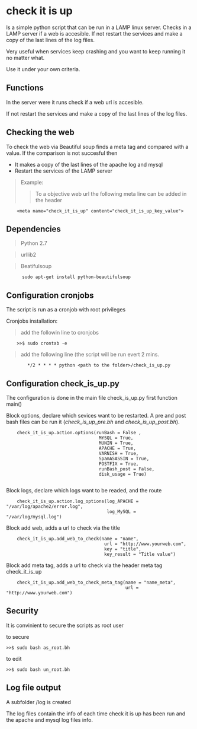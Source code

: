 # check it is up #

Is a simple python script that can be run in a LAMP linux server.
Checks in a LAMP server if a web is accesible.
If not restart the services and make a copy of the last lines of the log files.

Very useful when services keep crashing and you want to keep running it no matter what.

Use it under your own criteria.

## Functions ##

In the server were it runs check if a web url is accesible.

If not restart the services and make a copy of the last lines of the log files.

## Checking the web ##

To check the web via Beautiful soup finds a meta tag and compared with a value.
If the comparison is not succesful then

  * It makes a copy of the last lines of the apache log and mysql
  * Restart the services of the LAMP server

> Example:
> > To a objective web url  the following meta line can be added in the header
```
    <meta name="check_it_is_up" content="check_it_is_up_key_value">
```
## Dependencies ##


> Python 2.7

> urllib2

> Beatifulsoup
```
      sudo apt-get install python-beautifulsoup
```

## Configuration cronjobs ##

The script is run as a cronjob with root privileges

Cronjobs installation:

> add the followin line to cronjobs
```
    >>$ sudo crontab -e
```
> add the following line (the script will be run evert 2 mins.
```
        */2 * * * * python <path to the folder>/check_is_up.py
```
## Configuration check\_is\_up.py ##

The configuration is done in the main file check\_is\_up.py first function main()

Block options, declare which sevices want to be restarted. A pre and post bash files
can be run it (_check\_is\_up\_pre.bh_ and _check\_is\_up\_post.bh_).
```
    check_it_is_up.action.options(runBash = False , 
                                   MYSQL = True,
                                   MUNIN = True,
                                   APACHE = True,
                                   VARNISH = True,
                                   SpamASASSIN = True,
                                   POSTFIX = True,
                                   runBash_post = False,
                                   disk_usage = True)
     
```


Block logs, declare which logs want to be readed, and the route
```
    check_it_is_up.action.log_options(log_APACHE = "/var/log/apache2/error.log",
                                      log_MySQL = "/var/log/mysql.log")   
```

Block add web, adds a url to check via the title
```
    check_it_is_up.add_web_to_check(name = "name", 
                                     url = "http://www.yourweb.com",
                                     key = "title",
                                     key_result = "Title value") 
```
Block add meta tag, adds a url to check via the header meta tag check\_it\_is\_up
```
    check_it_is_up.add_web_to_check_meta_tag(name = "name_meta", 
                                             url = "http://www.yourweb.com")      
```
## Security ##

It is convinient to secure the scripts as root user

to secure
```
>>$ sudo bash as_root.bh
```

to edit
```
>>$ sudo bash un_root.bh
```

## Log file output ##
A subfolder /log is created

The log files contain the info of each time check it is up has been run
and the apache and mysql log files info.

